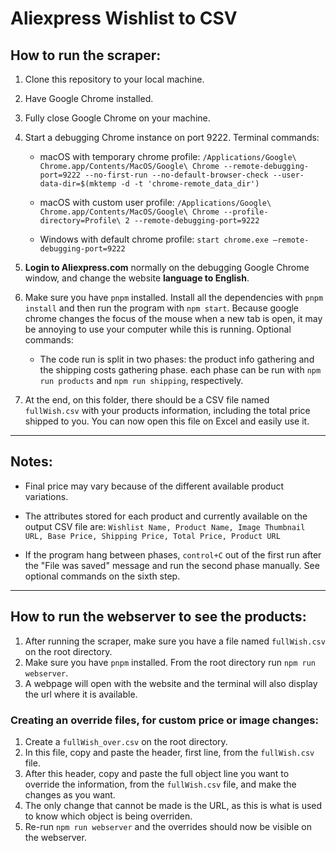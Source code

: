 # Aliexpress Wishlist to CSV

## How to run the scraper:

1.  Clone this repository to your local machine.
2.  Have Google Chrome installed.
3.  Fully close Google Chrome on your machine.
4.  Start a debugging Chrome instance on port 9222. Terminal commands:

    - macOS with temporary chrome profile: `/Applications/Google\ Chrome.app/Contents/MacOS/Google\ Chrome --remote-debugging-port=9222 --no-first-run --no-default-browser-check --user-data-dir=$(mktemp -d -t 'chrome-remote_data_dir')`

    - macOS with custom user profile: `/Applications/Google\ Chrome.app/Contents/MacOS/Google\ Chrome --profile-directory=Profile\ 2 --remote-debugging-port=9222`

    - Windows with default chrome profile: `start chrome.exe –remote-debugging-port=9222`

5.  **Login to Aliexpress.com** normally on the debugging Google Chrome window, and change the website **language to English**.

6.  Make sure you have `pnpm` installed. Install all the dependencies with `pnpm install` and then run the program with `npm start`. Because google chrome changes the focus of the mouse when a new tab is open, it may be annoying to use your computer while this is running. Optional commands:

    - The code run is split in two phases: the product info gathering and the shipping costs gathering phase. each phase can be run with `npm run products` and `npm run shipping`, respectively.

7.  At the end, on this folder, there should be a CSV file named `fullWish.csv` with your products information, including the total price shipped to you. You can now open this file on Excel and easily use it.

---

## Notes:

- Final price may vary because of the different available product variations.

- The attributes stored for each product and currently available on the output CSV file are: `Wishlist Name, Product Name, Image Thumbnail URL, Base Price, Shipping Price, Total Price, Product URL`

- If the program hang between phases, `control+C` out of the first run after the "File was saved" message and run the second phase manually. See optional commands on the sixth step.

---

## How to run the webserver to see the products:

1. After running the scraper, make sure you have a file named `fullWish.csv` on the root directory.
2. Make sure you have `pnpm` installed. From the root directory run `npm run webserver`.
3. A webpage will open with the website and the terminal will also display the url where it is available.

### Creating an override files, for custom price or image changes:

1. Create a `fullWish_over.csv` on the root directory.
2. In this file, copy and paste the header, first line, from the `fullWish.csv` file.
3. After this header, copy and paste the full object line you want to override the information, from the `fullWish.csv` file, and make the changes as you want.
4. The only change that cannot be made is the URL, as this is what is used to know which object is being overriden.
5. Re-run `npm run webserver` and the overrides should now be visible on the webserver.

